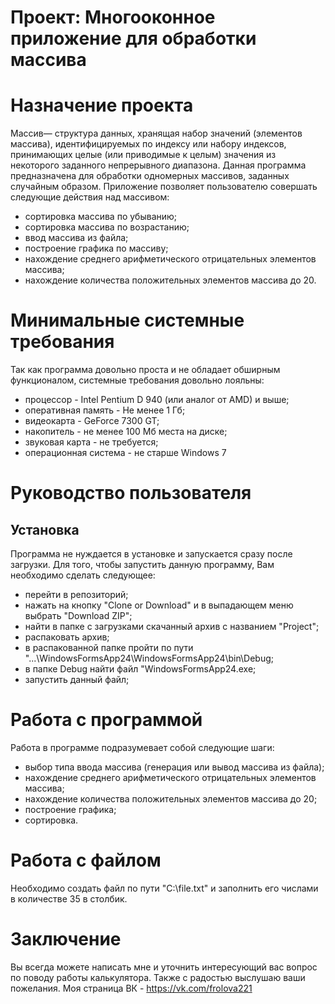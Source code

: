 # Проект: Многооконное приложение для обработки массива
# Назначение проекта 
Массив— структура данных, хранящая набор значений (элементов массива), идентифицируемых по индексу или набору индексов, принимающих целые (или приводимые к целым) значения из некоторого заданного непрерывного диапазона.
Данная программа предназначена для обработки одномерных массивов, заданных случайным образом. Приложение позволяет пользователю совершать следующие действия над массивом:

- сортировка массива по убыванию;
- сортировка массива по возрастанию;
- ввод массива из файла;
- построение графика по массиву;
- нахождение среднего арифметического отрицательных элементов массива;
- нахождение количества положительных элементов массива до 20.
# Минимальные системные требования
Так как программа довольно проста и не обладает обширным функционалом, системные требования довольно лояльны:

- процессор - Intel Pentium D 940 (или аналог от AMD) и выше;
- оперативная память - Не менее 1 Гб;
- видеокарта - GeForce 7300 GT;
- накопитель - не менее 100 Мб места на диске;
- звуковая карта - не требуется;
- операционная система - не старше Windows 7
# Руководство пользователя
## Установка
Программа не нуждается в установке и запускается сразу после загрузки. Для того, чтобы запустить данную программу, Вам необходимо сделать следующее:

- перейти в репозиторий;
- нажать на кнопку "Clone or Download" и в выпадающем меню выбрать "Download ZIP";
- найти в папке с загрузками скачанный архив с названием "Project";
- распаковать архив;
- в распакованной папке пройти по пути "...\WindowsFormsApp24\WindowsFormsApp24\bin\Debug;
- в папке Debug найти файл "WindowsFormsApp24.exe;
- запустить данный файл;
# Работа с программой
Работа в программе подразумевает собой следующие шаги:

- выбор типа ввода массива (генерация или вывод массива из файла);
- нахождение среднего арифметического отрицательных элементов массива;
- нахождение количества положительных элементов массива до 20;
- построение графика;
- сортировка.
# Работа с файлом
Необходимо создать файл по пути "C:\file.txt" и заполнить его числами в количестве 35 в столбик.
# Заключение
Вы всегда можете написать мне и уточнить интересующий вас вопрос по поводу работы калькулятора. Также с радостью выслушаю ваши пожелания. Моя страница ВК - https://vk.com/frolova221
